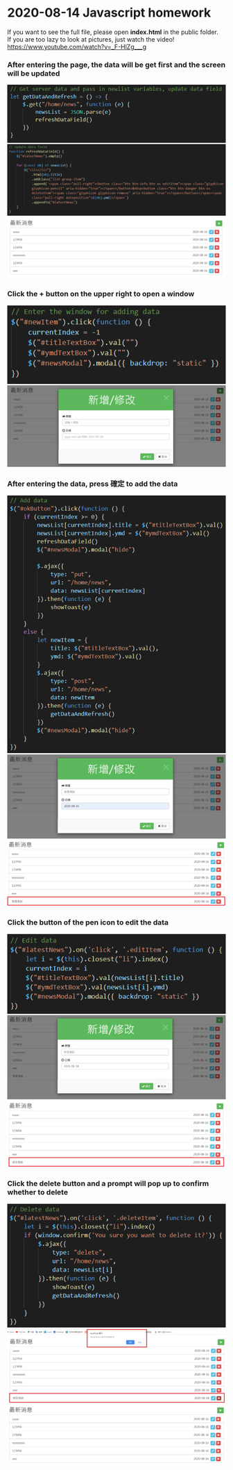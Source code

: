# 2020-08-14 Javascript homework
If you want to see the full file, please open **index.html** in the public folder.<br>
If you are too lazy to look at pictures, just watch the video!
<https://www.youtube.com/watch?v=_F-HlZg___g>
### After entering the page, the data will be get first and the screen will be updated
![](/picture/1-1.png)
![](/picture/2-1.png)
![](/picture/2-2.png)
### Click the + button on the upper right to open a window
![](/picture/3-1.png)
![](/picture/3-2.png)
### After entering the data, press 確定 to add the data
![](/picture/4-1.png)
![](/picture/4-2.png)
![](/picture/4-3.png)
### Click the button of the pen icon to edit the data
![](/picture/5-1.png)
![](/picture/5-2.png)
![](/picture/5-3.png)
### Click the delete button and a prompt will pop up to confirm whether to delete
![](/picture/6-1.png)
![](/picture/6-2.png)
![](/picture/6-3.png)